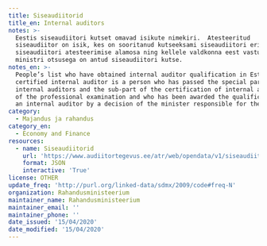 ```yaml
---
title: Siseaudiitorid
title_en: Internal auditors
notes: >-
  Eestis siseaudiitori kutset omavad isikute nimekiri.  Atesteeritud
  siseaudiitor on isik, kes on sooritanud kutseeksami siseaudiitori eriosa
  siseaudiitori atesteerimise alamosa ning kellele valdkonna eest vastutava
  ministri otsusega on antud siseaudiitori kutse.
notes_en: >-
  People’s list who have obtained internal auditor qualification in Estonia. A
  certified internal auditor is a person who has passed the special part of
  internal auditors and the sub-part of the certification of internal auditors
  of the professional examination and who has been awarded the qualification of
  an internal auditor by a decision of the minister responsible for the area.
category:
  - Majandus ja rahandus
category_en:
  - Economy and Finance
resources:
  - name: Siseaudiitorid
    url: 'https://www.audiitortegevus.ee/atr/web/opendata/v1/siseaudiitorid'
    format: JSON
    interactive: 'True'
license: OTHER
update_freq: 'http://purl.org/linked-data/sdmx/2009/code#freq-N'
organization: Rahandusministeerium
maintainer_name: Rahandusministeerium
maintainer_email: ''
maintainer_phone: ''
date_issued: '15/04/2020'
date_modified: '15/04/2020'
---
```



